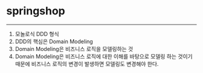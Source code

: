 # springshop

---

1. 모놀로식 DDD 형식
2. DDD의 핵심은 Domain Modeling
3. Domain Modeling은 비즈니스 로직을 모델링하는 것
4. Domain Modeling은 비즈니스 로직에 대한 이해를 바탕으로 모델링 하는 것이기 때문에 비즈니스 로직의 변경이 발생하면 모델링도 변경해야 한다.

